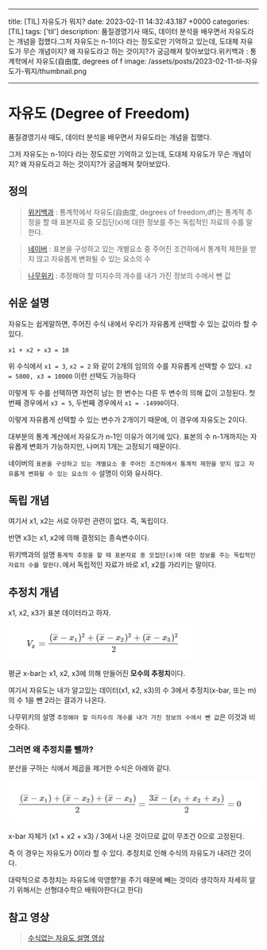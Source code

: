 

---
title: [TIL] 자유도가 뭐지?
date: 2023-02-11 14:32:43.187 +0000
categories: [TIL]
tags: ['til']
description: 품질경영기사 때도, 데이터 분석을 배우면서 자유도라는 개념을 접했다.그저 자유도는 n-1이다 라는 정도로만 기억하고 있는데, 도대체 자유도가 무슨 개념이지? 왜 자유도라고 하는 것이지?가 궁금해져 찾아보았다.위키백과 : 통계학에서 자유도(自由度, degrees of f
image: /assets/posts/2023-02-11-til-자유도가-뭐지/thumbnail.png

---

# 자유도 (Degree of Freedom)

품질경영기사 때도, 데이터 분석을 배우면서 자유도라는 개념을 접했다.

그저 자유도는 n-1이다 라는 정도로만 기억하고 있는데, 도대체 자유도가 무슨 개념이지? 왜 자유도라고 하는 것이지?가 궁금해져 찾아보았다.

## 정의

> [위키백과](https://ko.wikipedia.org/wiki/%EC%9E%90%EC%9C%A0%EB%8F%84_(%ED%86%B5%EA%B3%84%ED%95%99)) : 통계학에서 자유도(自由度, degrees of freedom,df)는 통계적 추정을 할 때 표본자료 중 모집단(x)에 대한 정보를 주는 독립적인 자료의 수를 말한다.

> [네이버](https://terms.naver.com/entry.naver?docId=5674168&cid=62841&categoryId=62841) : 표본을 구성하고 있는 개별요소 중 주어진 조건하에서 통계적 제한을 받지 않고 자유롭게 변화될 수 있는 요소의 수

> [나무위키](https://namu.wiki/w/%EC%9E%90%EC%9C%A0%EB%8F%84) :  추정해야 할 미지수의 개수를 내가 가진 정보의 수에서 뺀 값

## 쉬운 설명

자유도는 쉽게말하면, 주어진 수식 내에서 우리가 자유롭게 선택할 수 있는 값이라 할 수 있다.

`x1 + x2 + x3 = 10`

위 수식에서 `x1 = 3`, `x2 = 2` 와 같이 2개의 임의의 수를 자유롭게 선택할 수 있다.
`x2 = 5000, x3 = 10000` 이런 선택도 가능하다

이렇게 두 수를 선택하면 자연히 남는 한 변수는 다른 두 변수의 의해 값이 고정된다.
첫번째 경우에서 `x3 = 5`, 두번째 경우에서 `x1 = -14990`이다.

이렇게 자유롭게 선택할 수 있는 변수가 2개이기 때문에, 이 경우에 자유도는 2이다.

대부분의 통계 계산에서 자유도가 n-1인 이유가 여기에 있다.
표본의 수 n-1개까지는 자유롭게 변화가 가능하지만, 나머지 1개는 고정되기 때문이다.

네이버의 `표본을 구성하고 있는 개별요소 중 주어진 조건하에서 통계적 제한을 받지 않고 자유롭게 변화될 수 있는 요소의 수` 설명이 이와 유사하다.

## 독립 개념

여기서 x1, x2는 서로 아무런 관련이 없다. 즉, 독립이다.

반면 x3는 x1, x2에 의해 결정되는 종속변수이다.

위키백과의 설명 `통계적 추정을 할 때 표본자료 중 모집단(x)에 대한 정보를 주는 독립적인 자료의 수를 말한다.`에서 독립적인 자료가 바로 x1, x2를 가리키는 말이다.

## 추정치 개념

x1, x2, x3가 표본 데이터라고 하자.

![img](/assets/posts/2023-02-11-til-자유도가-뭐지/img0.png)

평균 x-bar는 x1, x2, x3에 의해 만들어진 **모수의 추정치**이다.

여기서 자유도는 내가 알고있는 데이터(x1, x2, x3)의 수 3에서
추정치(x-bar, 또는 m)의 수 1을 뺀
2라는 결과가 나온다.

나무위키의 설명 `추정해야 할 미지수의 개수를 내가 가진 정보의 수에서 뺀 값`은 이것과 비슷하다.


### 그러면 왜 추정치를 뺄까?

분산을 구하는 식에서 제곱을 제거한 수식은 아래와 같다.

![img](/assets/posts/2023-02-11-til-자유도가-뭐지/img1.png)

x-bar 자체가 (x1 + x2 + x3) / 3에서 나온 것이므로 값이 무조건 0으로 고정된다.

즉 이 경우는 자유도가 0이라 할 수 있다. 추정치로 인해 수식의 자유도가 내려간 것이다.

대략적으로 추정치는 자유도에 악영향?을 주기 때문에 빼는 것이라 생각하자
자세히 알기 위해서는 선형대수학으 배워야한다(고 한다)


## 참고 영상

> [수식없는 자유도 설명 영상](https://www.youtube.com/watch?v=O4bpaGOd4Hg&ab_channel=ASDF%EC%98%A4%ED%84%B0%EC%9D%98%ED%86%B5%EA%B3%84)

        